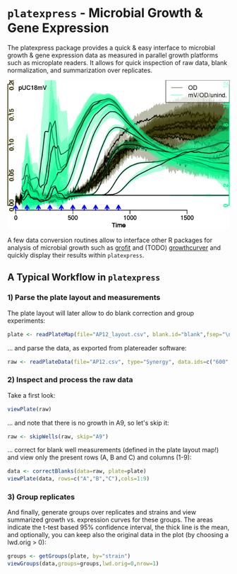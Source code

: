 # `platexpress` - Microbial Growth & Gene Expression


The platexpress package provides a quick & easy interface to microbial
growth & gene expression data as measured in parallel growth platforms
such as microplate readers. It allows for quick inspection of raw
data, blank normalization, and summarization over replicates.

![platexpress](doc/ecoli_20141014.png)


A few data conversion routines allow to interface other R
packages for analysis of microbial growth such as
[grofit](https://cran.r-project.org/web/packages/grofit/index.html)
and (TODO)
[growthcurver](https://cran.r-project.org/web/packages/growthcurver/index.html)
and quickly display their results within `platexpress`.


## A Typical Workflow in `platexpress`
### 1) Parse the plate layout and measurements 

The plate layout will later allow to do blank correction and group
experiments:

```R
plate <- readPlateMap(file="AP12_layout.csv", blank.id="blank",fsep="\n", fields=c("strain","samples"))
```

... and parse the data, as exported from platereader software:

```R
raw <- readPlateData(file="AP12.csv", type="Synergy", data.ids=c("600","YFP_50:500,535"))
```

### 2) Inspect and process the raw data

Take a first look:

```R
viewPlate(raw)
```

... and note that there is no growth in A9, so let's skip it:

```R
raw <- skipWells(raw, skip="A9")
```

... correct for blank well measurements (defined in the plate layout
map!) and view only the present rows (A, B and C) and columns (1-9):

```R
data <- correctBlanks(data=raw, plate=plate)
viewPlate(data, rows=c("A","B","C"),cols=1:9)
```

### 3) Group replicates

And finally, generate groups over replicates and strains
and view summarized growth vs. expression curves for these groups.
The areas indicate the t-test based 95% confidence interval,
the thick line is the mean, and optionally, you can keep also
the original data in the plot (by choosing a lwd.orig > 0):

```R
groups <- getGroups(plate, by="strain")
viewGroups(data,groups=groups,lwd.orig=0,nrow=1)
```
